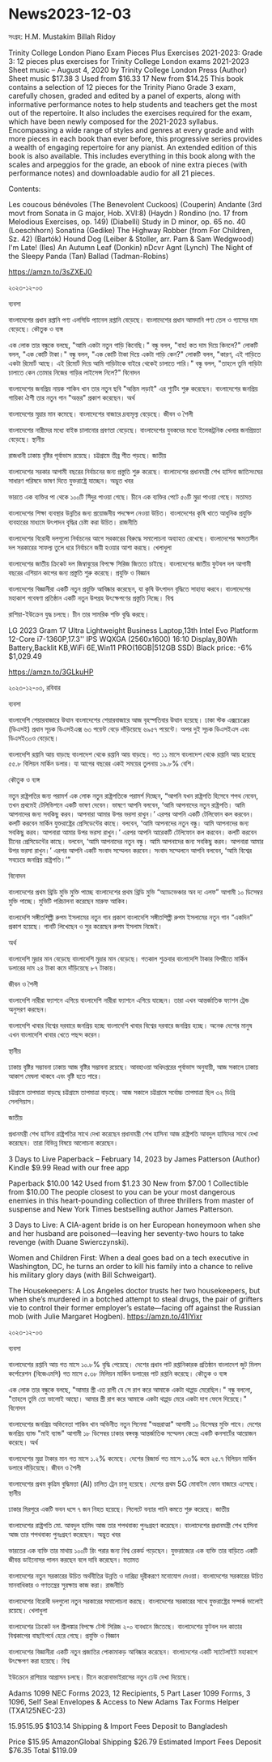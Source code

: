 # News2023-12-03

সংগ্রহ: H.M. Mustakim Billah Ridoy

Trinity College London Piano Exam Pieces Plus Exercises 2021-2023: Grade 3: 12 pieces plus exercises for Trinity College London exams 2021-2023 Sheet music – August 4, 2020
by Trinity College London Press (Author)
Sheet music
$17.38 
3 Used from $16.33
17 New from $14.25
This book contains a selection of 12 pieces for the Trinity Piano Grade 3 exam, carefully chosen, graded and edited by a panel of experts, along with informative performance notes to help students and teachers get the most out of the repertoire. It also includes the exercises required for the exam, which have been newly composed for the 2021-2023 syllabus. Encompassing a wide range of styles and genres at every grade and with more pieces in each book than ever before, this progressive series provides a wealth of engaging repertoire for any pianist. An extended edition of this book is also available. This includes everything in this book along with the scales and arpeggios for the grade, an ebook of nine extra pieces (with performance notes) and downloadable audio for all 21 pieces.

Contents:

Les coucous bénévoles (The Benevolent Cuckoos) (Couperin)
Andante (3rd movt from Sonata in G major, Hob. XVI:8) (Haydn )
Rondino (no. 17 from Melodious Exercises, op. 149) (Diabelli)
Study in D minor, op. 65 no. 40 (Loeschhorn)
Sonatina (Gedike)
The Highway Robber (from For Children, Sz. 42) (Bartók)
Hound Dog (Leiber & Stoller, arr. Pam & Sam Wedgwood)
I'm Late! (Iles)
An Autumn Leaf (Donkin)
nDcvr Agnt (Lynch)
The Night of the Sleepy Panda (Tan)
Ballad (Tadman-Robins)

https://amzn.to/3sZXEJ0

২০২৩-১২-০৩

ব্যবসা

বাংলাদেশের প্রধান রপ্তানি পণ্য এলসিডি প্যানেল রপ্তানি বেড়েছে।
বাংলাদেশের প্রধান আমদানি পণ্য তেল ও গ্যাসের দাম বেড়েছে।
কৌতুক ও ব্যঙ্গ

এক লোক তার বন্ধুকে বলছে, "আমি একটা নতুন গাড়ি কিনেছি।"
বন্ধু বলল, "বাহ! কত দাম দিয়ে কিনলে?"
লোকটি বলল, "এক কোটি টাকা।"
বন্ধু বলল, "এক কোটি টাকা দিয়ে একটা গাড়ি কেন?"
লোকটি বলল, "কারণ, এই গাড়িতে একটা রিমোর্ট আছে। এই রিমোর্ট দিয়ে আমি গাড়িটাকে বাইরে থেকেই চালাতে পারি।"
বন্ধু বলল, "তাহলে তুমি গাড়িটা চালাতে কেন তোমার নিজের গাড়ির লাইসেন্স নিলে?"
বিনোদন

বাংলাদেশের জনপ্রিয় নায়ক শাকিব খান তার নতুন ছবি "অন্তিম লড়াই" এর শ্যুটিং শুরু করেছেন।
বাংলাদেশের জনপ্রিয় গায়িকা ঐশী তার নতুন গান "অন্তর" প্রকাশ করেছেন।
অর্থ

বাংলাদেশের মুদ্রার মান কমেছে।
বাংলাদেশের বাজারে দ্রব্যমূল্য বেড়েছে।
জীবন ও শৈলী

বাংলাদেশের নারীদের মধ্যে বাইক চালানোর প্রবণতা বেড়েছে।
বাংলাদেশের যুবকদের মধ্যে ইলেকট্রনিক খেলার জনপ্রিয়তা বেড়েছে।
স্থানীয়

রাজধানী ঢাকায় বৃষ্টির পূর্বাভাস রয়েছে।
চট্টগ্রামে তীব্র শীত পড়ছে।
জাতীয়

বাংলাদেশের সরকার আগামী বছরের নির্বাচনের জন্য প্রস্তুতি শুরু করেছে।
বাংলাদেশের প্রধানমন্ত্রী শেখ হাসিনা জাতিসংঘের সাধারণ পরিষদে ভাষণ দিতে যুক্তরাষ্ট্রে যাচ্ছেন।
অদ্ভুত খবর

ভারতে এক ব্যক্তির পা থেকে ১০০টি সিঁদুর পাওয়া গেছে।
চীনে এক ব্যক্তির পেটে ৫০টি মুদ্রা পাওয়া গেছে।
মতামত

বাংলাদেশের শিক্ষা ব্যবস্থার উন্নতির জন্য প্রয়োজনীয় পদক্ষেপ নেওয়া উচিত।
বাংলাদেশের কৃষি খাতে আধুনিক প্রযুক্তি ব্যবহারের মাধ্যমে উৎপাদন বৃদ্ধির চেষ্টা করা উচিত।
রাজনীতি

বাংলাদেশের বিরোধী দলগুলো নির্বাচনের আগে সরকারের বিরুদ্ধে সমালোচনা অব্যাহত রেখেছে।
বাংলাদেশের ক্ষমতাসীন দল সরকারের সাফল্য তুলে ধরে নির্বাচনে জয়ী হওয়ার আশা করছে।
খেলাধুলা

বাংলাদেশের জাতীয় ক্রিকেট দল জিম্বাবুয়ের বিপক্ষে সিরিজ জিততে চাইছে।
বাংলাদেশের জাতীয় ফুটবল দল আগামী বছরের এশিয়ান কাপের জন্য প্রস্তুতি শুরু করেছে।
প্রযুক্তি ও বিজ্ঞান

বাংলাদেশের বিজ্ঞানীরা একটি নতুন প্রযুক্তি আবিষ্কার করেছেন, যা কৃষি উৎপাদন বৃদ্ধিতে সাহায্য করবে।
বাংলাদেশের মহাকাশ গবেষণা প্রতিষ্ঠান একটি নতুন উপগ্রহ উৎক্ষেপণের প্রস্তুতি নিচ্ছে।
বিশ্ব

রাশিয়া-ইউক্রেন যুদ্ধ চলছে।
চীন তার সামরিক শক্তি বৃদ্ধি করছে।

LG 2023 Gram 17 Ultra Lightweight Business Laptop,13th Intel Evo Platform 12-Core i7-1360P,17.3'' IPS WQXGA (2560x1600) 16:10 Display,80Wh Battery,Backlit KB,WiFi 6E,Win11 PRO(16GB|512GB SSD) Black
price:
-6% $1,029.49

https://amzn.to/3GLkuHP


২০২৩-১২-০৩, রবিবার

ব্যবসা

বাংলাদেশি শেয়ারবাজারে উত্থান
বাংলাদেশের শেয়ারবাজারে আজ বৃহস্পতিবার উত্থান হয়েছে। ঢাকা স্টক এক্সচেঞ্জের (ডিএসই) প্রধান সূচক ডিএসইএক্স ৬৩ পয়েন্ট বেড়ে দাঁড়িয়েছে ৬৯৫৭ পয়েন্টে। অপর দুই সূচক ডিএসইএস এবং ডিএসই৩০ও বেড়েছে।

বাংলাদেশি রপ্তানি আয় বাড়ছে
বাংলাদেশ থেকে রপ্তানি আয় বাড়ছে। গত ১১ মাসে বাংলাদেশ থেকে রপ্তানি আয় হয়েছে ৫৫.৮ বিলিয়ন মার্কিন ডলার। যা আগের বছরের একই সময়ের তুলনায় ১৯.৮% বেশি।

কৌতুক ও ব্যঙ্গ

নতুন রাষ্ট্রপতির জন্য পরামর্শ
এক লোক নতুন রাষ্ট্রপতিকে পরামর্শ দিচ্ছেন, “আপনি যখন রাষ্ট্রপতি হিসেবে শপথ নেবেন, তখন প্রথমেই টেলিভিশনে একটি ভাষণ দেবেন। ভাষণে আপনি বলবেন, ‘আমি আপনাদের নতুন রাষ্ট্রপতি। আমি আপনাদের জন্য সবকিছু করব। আপনারা আমার উপর ভরসা রাখুন।’ এরপর আপনি একটি টেলিফোন কল করবেন। কলটি করবেন মার্কিন যুক্তরাষ্ট্রের প্রেসিডেন্টের কাছে। বলবেন, ‘আমি আপনাদের নতুন বন্ধু। আমি আপনাদের জন্য সবকিছু করব। আপনারা আমার উপর ভরসা রাখুন।’ এরপর আপনি আরেকটি টেলিফোন কল করবেন। কলটি করবেন চীনের প্রেসিডেন্টের কাছে। বলবেন, ‘আমি আপনাদের নতুন বন্ধু। আমি আপনাদের জন্য সবকিছু করব। আপনারা আমার উপর ভরসা রাখুন।’ এরপর আপনি একটি সংবাদ সম্মেলন করবেন। সংবাদ সম্মেলনে আপনি বলবেন, ‘আমি বিশ্বের সবচেয়ে জনপ্রিয় রাষ্ট্রপতি।’”

বিনোদন

বাংলাদেশের প্রথম থ্রিডি মুভি মুক্তি পাচ্ছে
বাংলাদেশের প্রথম থ্রিডি মুভি “অ্যাডভেঞ্চার অব দ্য এলফ” আগামী ১০ ডিসেম্বর মুক্তি পাচ্ছে। মুভিটি পরিচালনা করেছেন মারুফ আকিব।

বাংলাদেশি সঙ্গীতশিল্পী রুপম ইসলামের নতুন গান প্রকাশ
বাংলাদেশি সঙ্গীতশিল্পী রুপম ইসলামের নতুন গান “একদিন” প্রকাশ হয়েছে। গানটি লিখেছেন ও সুর করেছেন রুপম ইসলাম নিজেই।

অর্থ

বাংলাদেশি মুদ্রার মান বেড়েছে
বাংলাদেশি মুদ্রার মান বেড়েছে। গতকাল শুক্রবার বাংলাদেশি টাকার বিপরীতে মার্কিন ডলারের দাম ২৪ টাকা কমে দাঁড়িয়েছে ৮৭ টাকায়।

জীবন ও শৈলী

বাংলাদেশি নারীরা ফ্যাশনে এগিয়ে
বাংলাদেশি নারীরা ফ্যাশনে এগিয়ে যাচ্ছেন। তারা এখন আন্তর্জাতিক ফ্যাশন ট্রেন্ড অনুসরণ করছেন।

বাংলাদেশি খাবার বিশ্বের দরবারে জনপ্রিয় হচ্ছে
বাংলাদেশি খাবার বিশ্বের দরবারে জনপ্রিয় হচ্ছে। অনেক দেশের মানুষ এখন বাংলাদেশি খাবার খেতে পছন্দ করেন।

স্থানীয়

ঢাকায় বৃষ্টির সম্ভাবনা
ঢাকায় আজ বৃষ্টির সম্ভাবনা রয়েছে। আবহাওয়া অধিদপ্তরের পূর্বাভাস অনুযায়ী, আজ সকালে ঢাকায় আকাশ মেঘলা থাকবে এবং বৃষ্টি হতে পারে।

চট্টগ্রামে তাপমাত্রা বাড়ছে
চট্টগ্রামে তাপমাত্রা বাড়ছে। আজ সকালে চট্টগ্রামে সর্বোচ্চ তাপমাত্রা ছিল ৩২ ডিগ্রি সেলসিয়াস।

জাতীয়

প্রধানমন্ত্রী শেখ হাসিনা রাষ্ট্রপতির সাথে দেখা করেছেন
প্রধানমন্ত্রী শেখ হাসিনা আজ রাষ্ট্রপতি আবদুল হামিদের সাথে দেখা করেছেন। তারা বিভিন্ন বিষয়ে আলোচনা করেছেন।


3 Days to Live Paperback – February 14, 2023
by James Patterson (Author)
Kindle
$9.99
Read with our free app
 
Paperback
$10.00 
142 Used from $1.23
30 New from $7.00
1 Collectible from $10.00
The people closest to you can be your most dangerous enemies in this heart-pounding collection of three thrillers from master of suspense and New York Times bestselling author James Patterson.

3 Days to Live: A CIA-agent bride is on her European honeymoon when she and her husband are poisoned—leaving her seventy-two hours to take revenge (with Duane Swierczynski). 
 
Women and Children First: When a deal goes bad on a tech executive in Washington, DC, he turns an order to kill his family into a chance to relive his military glory days (with Bill Schweigart).  
 
The Housekeepers: A Los Angeles doctor trusts her two housekeepers, but when she’s murdered in a botched attempt to steal drugs, the pair of grifters vie to control their former employer’s estate—facing off against the Russian mob (with Julie Margaret Hogben).
https://amzn.to/41lYixr

২০২৩-১২-০৩

ব্যবসা

বাংলাদেশের রপ্তানি আয় গত মাসে ১০.৮% বৃদ্ধি পেয়েছে।
দেশের প্রধান পাট রপ্তানিকারক প্রতিষ্ঠান বাংলাদেশ জুট মিলস কর্পোরেশন (বিজেএমসি) গত মাসে ৫.৩৮ মিলিয়ন মার্কিন ডলারের পাট রপ্তানি করেছে।
কৌতুক ও ব্যঙ্গ

এক লোক তার বন্ধুকে বলছে, "আমার স্ত্রী এত রাগী যে সে রাগ করে আমাকে একটা থাপ্পড় মেরেছিল।"
বন্ধু বললো, "তাহলে তুমি তো ভালোই আছো। আমার স্ত্রী রাগ করে আমাকে একটা থাপ্পড় মেরে একটা দাগ ফেলে দিয়েছে।"
বিনোদন

বাংলাদেশের জনপ্রিয় অভিনেতা শাকিব খান অভিনীত নতুন সিনেমা "অন্তরাত্মা" আগামী ১০ ডিসেম্বর মুক্তি পাবে।
দেশের জনপ্রিয় ব্যান্ড "মাই ব্যান্ড" আগামী ১৮ ডিসেম্বর ঢাকার বঙ্গবন্ধু আন্তর্জাতিক সম্মেলন কেন্দ্রে একটি কনসার্টের আয়োজন করেছে।
অর্থ

বাংলাদেশের মুদ্রা টাকার মান গত মাসে ১.২% কমেছে।
দেশের রিজার্ভ গত মাসে ১.৩% কমে ২৫.৭ বিলিয়ন মার্কিন ডলারে দাঁড়িয়েছে।
জীবন ও শৈলী

বাংলাদেশের প্রথম কৃত্রিম বুদ্ধিমত্তা (AI) চালিত ট্রেন চালু হয়েছে।
দেশের প্রথম 5G মোবাইল ফোন বাজারে এসেছে।
স্থানীয়

ঢাকার মিরপুরে একটি ভবন ধসে ৭ জন নিহত হয়েছে।
সিলেটে বন্যার পানি কমতে শুরু করেছে।
জাতীয়

বাংলাদেশের রাষ্ট্রপতি মো. আবদুল হামিদ আজ তার শপথবাক্য পুনঃগ্রহণ করেছেন।
বাংলাদেশের প্রধানমন্ত্রী শেখ হাসিনা আজ তার শপথবাক্য পুনঃগ্রহণ করেছেন।
অদ্ভুত খবর

ভারতের এক ব্যক্তি তার মাথায় ১০০টি রিং পরার জন্য বিশ্ব রেকর্ড গড়েছেন।
যুক্তরাজ্যের এক ব্যক্তি তার বাড়িতে একটি জীবন্ত ডাইনোসর পালন করছেন বলে দাবি করেছেন।
মতামত

বাংলাদেশের নতুন সরকারের উচিত অর্থনীতির উন্নতি ও দারিদ্র্য দূরীকরণে মনোযোগ দেওয়া।
বাংলাদেশের সরকারের উচিত মানবাধিকার ও গণতন্ত্রের সুরক্ষায় কাজ করা।
রাজনীতি

বাংলাদেশের বিরোধী দলগুলো নতুন সরকারের সমালোচনা করছে।
বাংলাদেশের সরকারের সাথে যুক্তরাষ্ট্রের সম্পর্ক ভালোই রয়েছে।
খেলাধুলা

বাংলাদেশের ক্রিকেট দল শ্রীলঙ্কার বিপক্ষে টেস্ট সিরিজ ২-০ ব্যবধানে জিতেছে।
বাংলাদেশের ফুটবল দল কাতার বিশ্বকাপের বাছাইপর্বে হেরে গেছে।
প্রযুক্তি ও বিজ্ঞান

বাংলাদেশের বিজ্ঞানীরা একটি নতুন প্রজাতির পোকামাকড় আবিষ্কার করেছেন।
বাংলাদেশের একটি স্যাটেলাইট মহাকাশে উৎক্ষেপণ করা হয়েছে।
বিশ্ব

ইউক্রেনে রাশিয়ার আগ্রাসন চলছে।
চীনে করোনাভাইরাসের নতুন ঢেউ দেখা দিয়েছে।

Adams 1099 NEC Forms 2023, 12 Recipients, 5 Part Laser 1099 Forms, 3 1096, Self Seal Envelopes & Access to New Adams Tax Forms Helper (TXA125NEC-23)

$15.95$15.95
$103.14 Shipping & Import Fees Deposit to Bangladesh

Price		$15.95
AmazonGlobal Shipping		$26.79
Estimated Import Fees Deposit		$76.35
Total		$119.09

